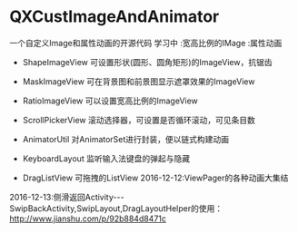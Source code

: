 # QXCustImageAndAnimator
一个自定义Image和属性动画的开源代码 学习中
:宽高比例的IMage
:属性动画

  * ShapeImageView  可设置形状(圆形、圆角矩形)的ImageView，抗锯齿
  
  * MaskImageView  可在背景图和前景图显示遮罩效果的ImageView
  
  * RatioImageView  可以设置宽高比例的ImageView
  
  * ScrollPickerView  滚动选择器，可设置是否循环滚动，可见条目数
  
  * AnimatorUtil  对AnimatorSet进行封装，便以链式构建动画
  
  * KeyboardLayout  监听输入法键盘的弹起与隐藏
  
  * DragListView  可拖拽的ListView
  2016-12-12:ViewPager的各种动画大集结

  2016-12-13:侧滑返回Activity---SwipBackActivity,SwipLayout,DragLayoutHelper的使用：http://www.jianshu.com/p/92b884d8471c